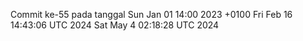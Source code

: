Commit ke-55 pada tanggal Sun Jan 01 14:00 2023 +0100
Fri Feb 16 14:43:06 UTC 2024
Sat May  4 02:18:28 UTC 2024
